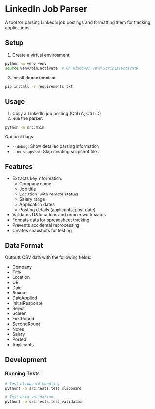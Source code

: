 # LinkedIn Job Parser

A tool for parsing LinkedIn job postings and formatting them for tracking applications.

## Setup

1. Create a virtual environment:
```bash
python -m venv venv
source venv/bin/activate  # On Windows: venv\Scripts\activate
```

2. Install dependencies:
```bash
pip install -r requirements.txt
```

## Usage

1. Copy a LinkedIn job posting (Ctrl+A, Ctrl+C)
2. Run the parser:
```bash
python -m src.main
```

Optional flags:
- `--debug`: Show detailed parsing information
- `--no-snapshot`: Skip creating snapshot files

## Features

- Extracts key information:
  - Company name
  - Job title
  - Location (with remote status)
  - Salary range
  - Application dates
  - Posting details (applicants, post date)
- Validates US locations and remote work status
- Formats data for spreadsheet tracking
- Prevents accidental reprocessing
- Creates snapshots for testing

## Data Format

Outputs CSV data with the following fields:
- Company
- Title
- Location
- URL
- Date
- Source
- DateApplied
- InitialResponse
- Reject
- Screen
- FirstRound
- SecondRound
- Notes
- Salary
- Posted
- Applicants

## Development

### Running Tests
```bash
# Test clipboard handling
python3 -m src.tests.test_clipboard

# Test data validation
python3 -m src.tests.test_validation
```

